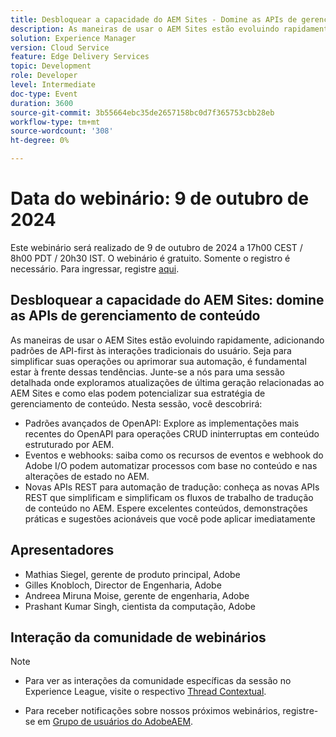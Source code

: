 ```yaml
---
title: Desbloquear a capacidade do AEM Sites - Domine as APIs de gerenciamento de conteúdo
description: As maneiras de usar o AEM Sites estão evoluindo rapidamente, adicionando padrões de API-first às interações tradicionais do usuário. Seja para simplificar suas operações ou aprimorar sua automação, é fundamental estar à frente dessas tendências. Junte-se a nós para uma sessão detalhada onde exploramos atualizações de última geração relacionadas ao AEM Sites e como elas podem potencializar sua estratégia de gerenciamento de conteúdo.
solution: Experience Manager
version: Cloud Service
feature: Edge Delivery Services
topic: Development
role: Developer
level: Intermediate
doc-type: Event
duration: 3600
source-git-commit: 3b55664ebc35de2657158bc0d7f365753cbb28eb
workflow-type: tm+mt
source-wordcount: '308'
ht-degree: 0%

---
```


# Data do webinário: 9 de outubro de 2024

Este webinário será realizado de 9 de outubro de 2024 a 17h00 CEST / 8h00 PDT / 20h30 IST.
O webinário é gratuito. Somente o registro é necessário.
Para ingressar, registre [aqui](https://adobe.ly/4g6TYck).

## Desbloquear a capacidade do AEM Sites: domine as APIs de gerenciamento de conteúdo

As maneiras de usar o AEM Sites estão evoluindo rapidamente, adicionando padrões de API-first às interações tradicionais do usuário. Seja para simplificar suas operações ou aprimorar sua automação, é fundamental estar à frente dessas tendências. Junte-se a nós para uma sessão detalhada onde exploramos atualizações de última geração relacionadas ao AEM Sites e como elas podem potencializar sua estratégia de gerenciamento de conteúdo.
Nesta sessão, você descobrirá:
* Padrões avançados de OpenAPI: Explore as implementações mais recentes do OpenAPI para operações CRUD ininterruptas em conteúdo estruturado por AEM.
* Eventos e webhooks: saiba como os recursos de eventos e webhook do Adobe I/O podem automatizar processos com base no conteúdo e nas alterações de estado no AEM.
* Novas APIs REST para automação de tradução: conheça as novas APIs REST que simplificam e simplificam os fluxos de trabalho de tradução de conteúdo no AEM.
Espere excelentes conteúdos, demonstrações práticas e sugestões acionáveis que você pode aplicar imediatamente

## Apresentadores

* Mathias Siegel, gerente de produto principal, Adobe
* Gilles Knobloch, Director de Engenharia, Adobe
* Andreea Miruna Moise, gerente de engenharia, Adobe
* Prashant Kumar Singh, cientista da computação, Adobe

## Interação da comunidade de webinários

>[!NOTE]
>
>* Para ver as interações da comunidade específicas da sessão no Experience League, visite o respectivo [Thread Contextual](https://adobe.ly/4e34grR).
>
>* Para receber notificações sobre nossos próximos webinários, registre-se em [Grupo de usuários do AdobeAEM](https://aem-augs.adobe.com/).
